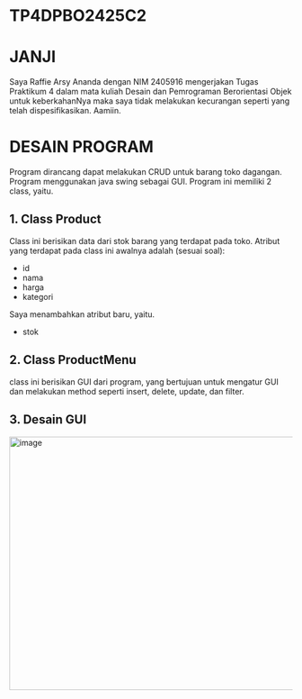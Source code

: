 # TP4DPBO2425C2

# JANJI
Saya Raffie Arsy Ananda dengan NIM 2405916 mengerjakan Tugas Praktikum 4 dalam mata kuliah Desain dan Pemrograman Berorientasi Objek untuk keberkahanNya maka saya tidak melakukan kecurangan seperti yang telah dispesifikasikan. Aamiin.

# DESAIN PROGRAM
Program dirancang dapat melakukan CRUD untuk barang toko dagangan. Program menggunakan java swing sebagai GUI. Program ini memiliki 2 class, yaitu.
## 1. Class Product
Class ini berisikan data dari stok barang yang terdapat pada toko. Atribut yang terdapat pada class ini awalnya adalah (sesuai soal):
- id
- nama
- harga
- kategori
  
Saya menambahkan atribut baru, yaitu.
- stok

## 2. Class ProductMenu
class ini berisikan GUI dari program, yang bertujuan untuk mengatur GUI dan melakukan method seperti insert, delete, update, dan filter.

## 3. Desain GUI
<img width="700" height="450" alt="image" src="https://github.com/user-attachments/assets/80f3dca5-625e-4ef9-a7eb-02bc622e5690" />
